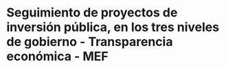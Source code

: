 # **Seguimiento de proyectos de inversión pública, en los tres niveles de gobierno - Transparencia económica - MEF**
